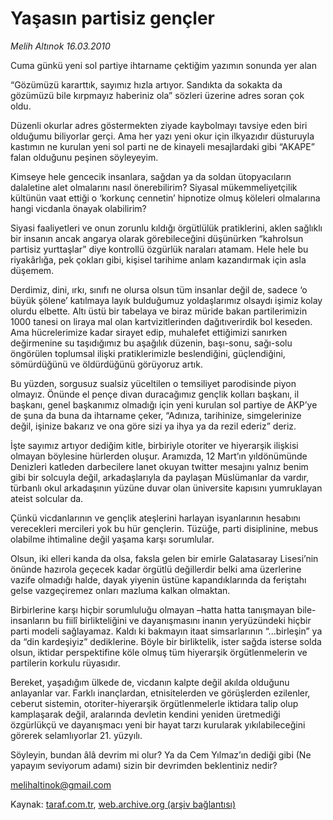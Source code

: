 # Yaşasın partisiz gençler

*Melih Altınok 16.03.2010*

<div class="yazi"><p>Cuma günkü yeni sol partiye ihtarname çektiğim yazımın sonunda yer alan</p>
<p>“Gözümüzü kararttık, sayımız hızla artıyor. Sandıkta da sokakta da gözümüzü bile kırpmayız haberiniz ola” sözleri üzerine adres soran çok oldu.</p>
<p>Düzenli okurlar adres göstermekten ziyade kaybolmayı tavsiye eden biri olduğumu biliyorlar gerçi. Ama her yazı yeni okur için ilkyazıdır düsturuyla kastımın ne kurulan yeni sol parti ne de kinayeli mesajlardaki gibi “AKAPE” falan olduğunu peşinen söyleyeyim.</p>
<p>Kimseye hele gencecik insanlara, sağdan ya da soldan ütopyacıların dalaletine alet olmalarını nasıl önerebilirim? Siyasal mükemmeliyetçilik kültünün vaat ettiği o ‘korkunç cennetin’ hipnotize olmuş köleleri olmalarına hangi vicdanla önayak olabilirim?</p>
<p>Siyasi faaliyetleri ve onun zorunlu kıldığı örgütlülük pratiklerini, aklen sağlıklı bir insanın ancak angarya olarak görebileceğini düşünürken “kahrolsun partisiz yurttaşlar” diye kontrollü özgürlük naraları atamam. Hele hele bu riyakârlığa, pek çokları gibi, kişisel tarihime anlam kazandırmak için asla düşemem.</p>
<p>Derdimiz, dini, ırkı, sınıfı ne olursa olsun tüm insanlar değil de, sadece ‘o büyük şölene’ katılmaya layık bulduğumuz yoldaşlarımız olsaydı işimiz kolay olurdu elbette. Altı üstü bir tabelaya ve biraz müride bakan partilerimizin 1000 tanesi on liraya mal olan kartvizitlerinden dağıtıverirdik bol keseden. Ama hücrelerimize kadar sirayet edip, muhalefet ettiğimizi sanırken değirmenine su taşıdığımız bu aşağılık düzenin, başı-sonu, sağı-solu öngörülen toplumsal ilişki pratiklerimizle beslendiğini, güçlendiğini, sömürdüğünü ve öldürdüğünü görüyoruz artık.</p>
<p>Bu yüzden, sorgusuz sualsiz yüceltilen o temsiliyet parodisinde piyon olmayız. Önünde el pençe divan duracağımız gençlik kolları başkanı, il başkanı, genel başkanımız olmadığı için yeni kurulan sol partiye de AKP’ye de şuna da buna da ihtarname çeker, “Adınıza, tarihinize, simgelerinize değil, işinize bakarız ve ona göre sizi ya ihya ya da rezil ederiz” deriz.</p>
<p>İşte sayımız artıyor dediğim kitle, birbiriyle otoriter ve hiyerarşik ilişkisi olmayan böylesine hürlerden oluşur. Aramızda, 12 Mart’ın yıldönümünde Denizleri katleden darbecilere lanet okuyan twitter mesajını yalnız benim gibi bir solcuyla değil, arkadaşlarıyla da paylaşan Müslümanlar da vardır, türbanlı okul arkadaşının yüzüne duvar olan üniversite kapısını yumruklayan ateist solcular da.</p>
<p>Çünkü vicdanlarının ve gençlik ateşlerini harlayan isyanlarının hesabını verecekleri mercileri yok bu hür gençlerin. Tüzüğe, parti disiplinine, mebus olabilme ihtimaline değil yaşama karşı sorumlular.</p>
<p>Olsun, iki elleri kanda da olsa, faksla gelen bir emirle Galatasaray Lisesi’nin önünde hazırola geçecek kadar örgütlü değillerdir belki ama üzerlerine vazife olmadığı halde, dayak yiyenin üstüne kapandıklarında da feriştahı gelse vazgeçiremez onları mazluma kalkan olmaktan.</p>
<p>Birbirlerine karşı hiçbir sorumluluğu olmayan –hatta hatta tanışmayan bile- insanların bu fiilî birlikteliğini ve dayanışmasını inanın yeryüzündeki hiçbir parti modeli sağlayamaz. Kaldı ki bakmayın itaat simsarlarının “...birleşin” ya da “din kardeşiyiz” dediklerine. Böyle bir birliktelik, ister sağda isterse solda olsun, iktidar perspektifine köle olmuş tüm hiyerarşik örgütlenmelerin ve partilerin korkulu rüyasıdır.</p>
<p>Bereket, yaşadığım ülkede de, vicdanın kalpte değil akılda olduğunu anlayanlar var. Farklı inançlardan, etnisitelerden ve görüşlerden ezilenler, ceberut sistemin, otoriter-hiyerarşik örgütlenmelerle iktidara talip olup kamplaşarak değil, aralarında devletin kendini yeniden üretmediği özgürlükçü ve dayanışmacı yeni bir hayat tarzı kurularak yıkılabileceğini görerek selamlıyorlar 21. yüzyılı.</p>
<p>Söyleyin, bundan âlâ devrim mi olur? Ya da Cem Yılmaz’ın dediği gibi (Ne yapayım seviyorum adamı) sizin bir devrimden beklentiniz nedir?</p>
<p><a href="mailto:melihaltinok@gmail.com">melihaltinok@gmail.com</a></p>
</div>

Kaynak: [taraf.com.tr](http://www.taraf.com.tr:80/makale/10476.htm), [web.archive.org (arşiv bağlantısı)](http://web.archive.org/web/20100322191136/http://www.taraf.com.tr:80/makale/10476.htm)
